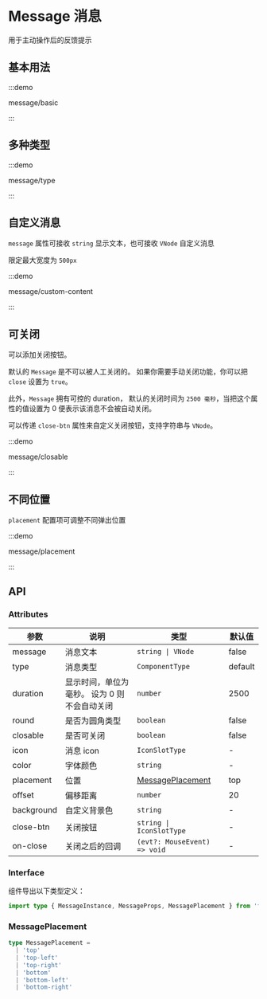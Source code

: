 # Message 消息

用于主动操作后的反馈提示

## 基本用法

:::demo

message/basic

:::

## 多种类型

:::demo

message/type

:::

## 自定义消息

`message` 属性可接收 `string` 显示文本，也可接收 `VNode` 自定义消息

限定最大宽度为 `500px`

:::demo

message/custom-content

:::

## 可关闭

可以添加关闭按钮。

默认的 `Message` 是不可以被人工关闭的。 如果你需要手动关闭功能，你可以把 `close` 设置为 `true`。

此外，`Message` 拥有可控的 duration， 默认的关闭时间为 `2500 毫秒`，当把这个属性的值设置为 0 便表示该消息不会被自动关闭。

可以传递 `close-btn` 属性来自定义关闭按钮，支持字符串与 `VNode`。

:::demo

message/closable

:::

## 不同位置

`placement` 配置项可调整不同弹出位置

:::demo

message/placement

:::

## API

### Attributes

| 参数       | 说明                                         | 类型                                  | 默认值  |
| ---------- | -------------------------------------------- | ------------------------------------- | ------- |
| message    | 消息文本                                     | `string \| VNode`                     | false   |
| type       | 消息类型                                     | `ComponentType`                       | default |
| duration   | 显示时间，单位为毫秒。 设为 0 则不会自动关闭 | `number`                              | 2500    |
| round      | 是否为圆角类型                               | `boolean`                             | false   |
| closable   | 是否可关闭                                   | `boolean`                             | false   |
| icon       | 消息 icon                                    | `IconSlotType`                        | -       |
| color      | 字体颜色                                     | `string`                              | -       |
| placement  | 位置                                         | [MessagePlacement](#messageplacement) | top     |
| offset     | 偏移距离                                     | `number`                              | 20      |
| background | 自定义背景色                                 | `string`                              | -       |
| close-btn  | 关闭按钮                                     | `string \| IconSlotType`              | -       |
| on-close   | 关闭之后的回调                               | `(evt?: MouseEvent) => void`          | -       |

### Interface

组件导出以下类型定义：

```ts
import type { MessageInstance, MessageProps, MessagePlacement } from 'fz-design'
```

### MessagePlacement

```ts
type MessagePlacement =
  | 'top'
  | 'top-left'
  | 'top-right'
  | 'bottom'
  | 'bottom-left'
  | 'bottom-right'
```
